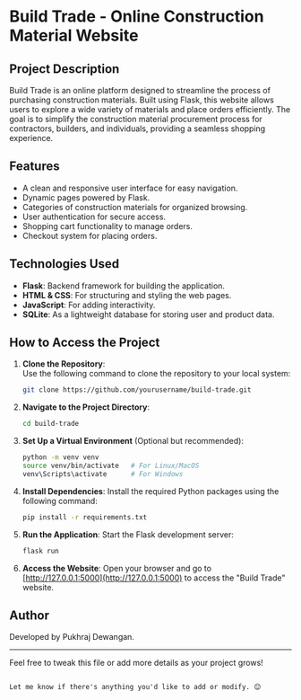 # Build Trade - Online Construction Material Website

## Project Description

Build Trade is an online platform designed to streamline the process of purchasing construction materials. Built using Flask, this website allows users to explore a wide variety of materials and place orders efficiently. The goal is to simplify the construction material procurement process for contractors, builders, and individuals, providing a seamless shopping experience.

## Features

- A clean and responsive user interface for easy navigation.
- Dynamic pages powered by Flask.
- Categories of construction materials for organized browsing.
- User authentication for secure access.
- Shopping cart functionality to manage orders.
- Checkout system for placing orders.

## Technologies Used

- **Flask**: Backend framework for building the application.
- **HTML & CSS**: For structuring and styling the web pages.
- **JavaScript**: For adding interactivity.
- **SQLite**: As a lightweight database for storing user and product data.

## How to Access the Project

1. **Clone the Repository**:  
   Use the following command to clone the repository to your local system:
   ```bash
   git clone https://github.com/yourusername/build-trade.git

2. **Navigate to the Project Directory**:
   ```bash
   cd build-trade
   ```

3. **Set Up a Virtual Environment** (Optional but recommended):
   ```bash
   python -m venv venv
   source venv/bin/activate   # For Linux/MacOS
   venv\Scripts\activate      # For Windows
   ```

4. **Install Dependencies**:
   Install the required Python packages using the following command:
   ```bash
   pip install -r requirements.txt
   ```

5. **Run the Application**:
   Start the Flask development server:
   ```bash
   flask run
   ```

6. **Access the Website**:
   Open your browser and go to [http://127.0.0.1:5000](http://127.0.0.1:5000) to access the "Build Trade" website.


## Author

Developed by Pukhraj Dewangan.

---
Feel free to tweak this file or add more details as your project grows!
```

Let me know if there's anything you'd like to add or modify. 😊
